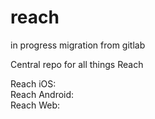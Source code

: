 # reach
in progress migration from gitlab

Central repo for all things Reach

Reach iOS:  
Reach Android:  
Reach Web:  

